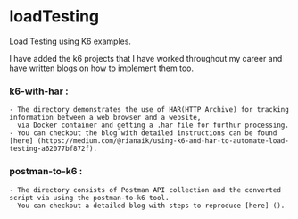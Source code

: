 # loadTesting
Load Testing using K6 examples.

I have added the k6 projects that I have worked throughout my career and have written blogs on how to implement them too.

### k6-with-har :
    - The directory demonstrates the use of HAR(HTTP Archive) for tracking information between a web browser and a website,
      via Docker container and getting a .har file for furthur processing.
    - You can checkout the blog with detailed instructions can be found [here] (https://medium.com/@rianaik/using-k6-and-har-to-automate-load-testing-a62077bf872f).

### postman-to-k6 :
    - The directory consists of Postman API collection and the converted script via using the postman-to-k6 tool. 
    - You can checkout a detailed blog with steps to reproduce [here] ().
